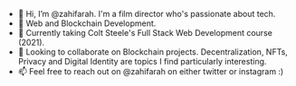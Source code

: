 - 👋 Hi, I’m @zahifarah. I'm a film director who's passionate about tech.
- 👀 Web and Blockchain Development.
- 🌱 Currently taking Colt Steele's Full Stack Web Development course (2021). 
- 💞️ Looking to collaborate on Blockchain projects. Decentralization, NFTs, Privacy and Digital Identity are topics I find particularly interesting.
- 📫 Feel free to reach out on @zahifarah on either twitter or instagram :)

<!---
zahifarah/zahifarah is a ✨ special ✨ repository because its `README.md` (this file) appears on your GitHub profile.
You can click the Preview link to take a look at your changes.
--->
